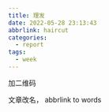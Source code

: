 ```yaml
---
title: 理发
date: 2022-05-28 23:13:43
abbrlink: haircut
categories:
  - report
tags:
  - week
---
```


加二维码

文章改名， abbrlink to words
